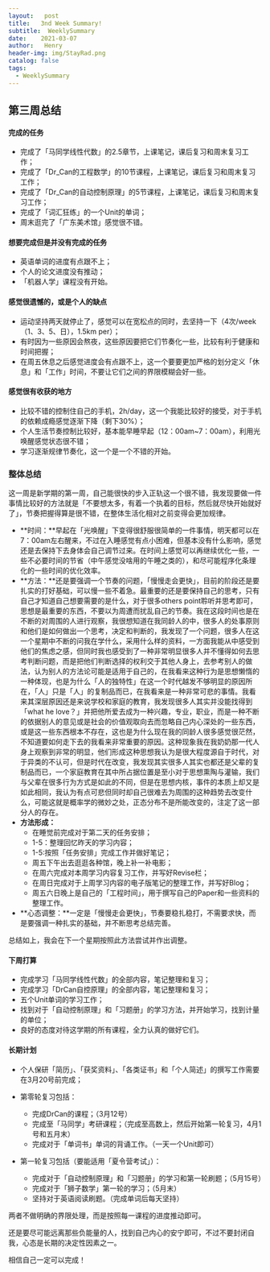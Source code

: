 ```yaml
---
layout:   post
title:   3nd Week Summary!
subtitle:  WeeklySummary
date:    2021-03-07
author:   Henry
header-img: img/StayRad.png
catalog: false
tags:
  - WeeklySummary
---
```

## 第三周总结
#### 完成的任务
+ 完成了「马同学线性代数」的2.5章节，上课笔记，课后复习和周末复习工作；
+ 完成了「Dr_Can的工程数学」的10节课程，上课笔记，课后复习和周末复习工作；
+ 完成了「Dr_Can的自动控制原理」的5节课程，上课笔记，课后复习和周末复习工作；
+ 完成了「词汇狂练」的一个Unit的单词；
+ 周末逛完了「广东美术馆」感觉很不错。

#### 想要完成但是并没有完成的任务
+ 英语单词的进度有点跟不上；
+ 个人的论文进度没有推动；
+ 「机器人学」课程没有开始。

#### 感觉很遗憾的，或是个人的缺点
+ 运动坚持两天就停止了，感觉可以在宽松点的同时，去坚持一下（4次/week（1、3、5、日），1.5km per）；
+ 有时因为一些原因会熬夜，这些原因要把它们节奏化一些，比较有利于健康和时间把握；
+ 在周五休息之后感觉进度会有点跟不上，这一个要要更加严格的划分定义「休息」和「工作」时间，不要让它们之间的界限模糊会好一些。

#### 感觉很有收获的地方
+ 比较不错的控制住自己的手机，2h/day，这一个我能比较好的接受，对于手机的依赖成瘾感觉逐渐下降（剩下30%）；
+ 个人生活节奏控制比较好，基本能早睡早起（12：00am~7：00am），利用光唤醒感觉状态很不错；
+ 学习逐渐规律节奏化，这一个是一个不错的开始。

### 整体总结
这一周是新学期的第一周，自己能很快的步入正轨这一个很不错，我发现要做一件事情比较好的方法就是「不要想太多，有着一个执着的目标，然后就尽快开始就好了」，节奏把握得算是很不错，在整体生活化相对之前变得会更加规律。
+ **时间：**早起在「光唤醒」下变得很舒服很简单的一件事情，明天都可以在7：00am左右醒来，不过在入睡感觉有点小困难，但基本没有什么影响，感觉还是去保持下去身体会自己调节过来。在时间上感觉可以再继续优化一些，一些不必要时间的节省（中午感觉没啥用的午睡之类的），和尽可能程序化条理化的一些时间的优化效率。
+ **方法：**还是要强调一个节奏的问题，「慢慢走会更快」，目前的阶段还是要扎实的打好基础，可以慢一些不着急。最重要的还是要保持自己的思考，只有自己才知道自己想要需要的是什么，对于很多others point聆听并思考即可，思想是最重要的东西，不要以为周遭而扰乱自己的节奏。我在这段时间也是在不断的对周围的人进行观察，我很想知道在我同龄人的中，很多人的处事原则和他们是如何做出一个思考，决定和判断的，我发现了一个问题，很多人在这一个星期中不断的问我在学什么，采用什么样的资料，一方面我能从中感受到他们的焦虑之感，但同时我也感受到了一种非常明显很多人并不懂得如何去思考判断问题，而是把他们判断选择的权利交于其他人身上，去参考别人的做法，认为别人的方法论可能是适用于自己的，在我看来这种行为是思想懒惰的一种体现，也是为什么「人的独特性」在这一个时代越发不够明显的原因所在，「人」只是「人」的复制品而已，在我看来是一种非常可悲的事情。我看来其深层原因还是来说学校和家庭的教育，我发现很多人其实并没能找得到「what he love？」并把他所爱去成为一种兴趣，专业，职业，而是一种不断的依据别人的意见或是社会的价值观取向去而忽略自己内心深处的一些东西，或是这一些东西根本不存在，这也是为什么现在我的同龄人很多感觉很茫然，不知道要如何走下去的我看来非常重要的原因。这种现象我在我奶奶那一代人身上观察到非常的明显，他们形成这种思想我认为是很大程度源自于时代，对于异类的不认可，但是时代在改变，我发现其实很多人其实也都还是父辈的复制品而已，一个家庭教育在其中所占据位置是至小对于思想熏陶与灌输，我们与父辈在很多行为方式是如此的不同，但是在思想内核，事件的本质上却又是如此相同，我认为有点可悲但同时却自己很难去为周围的这种趋势去改变什么，可能这就是概率学的微妙之处，正态分布不是所能改变的，注定了这一部分人的存在。
+ **方法形成：**
  + 在睡觉前完成对于第二天的任务安排；
  + 1-5：整理回忆昨天的学习内容；
  + 1-5:按照「任务安排」完成工作并做好笔记；
  + 周五下午出去逛逛各种馆，晚上补一补电影；
  + 在周六完成对本周学习内容复习工作，并写好Revise栏；
  + 在周日完成对于上周学习内容的电子版笔记的整理工作，并写好Blog；
  + 周五六日晚上是自己的「工程时间」，用于撰写自己的Paper和一些资料的整理工作。
+ **心态调整：**一定是「慢慢走会更快」，节奏要稳扎稳打，不需要求快，而是要强调一种扎实的基础，并不断思考总结完善。

总结如上，我会在下一个星期按照此方法尝试并作出调整。

#### 下周打算
+ 完成学习「马同学线性代数」的全部内容，笔记整理和复习；
+ 完成学习「DrCan自控原理」的全部内容，笔记整理和复习；
+ 五个Unit单词的学习工作；
+ 找到对于「自动控制原理」和「习题册」的学习方法，并开始学习，找到计量的单位；
+ 良好的态度对待这学期的所有课程，全力认真的做好它们。

#### 长期计划
+ 个人保研「简历」、「获奖资料」、「各类证书」和「个人简述」的撰写工作需要在3月20号前完成；
+ 第零轮复习包括：
  + 完成DrCan的课程；（3月12号）
  + 完成至「马同学」考研课程；（完成至高数上，然后开始第一轮复习，4月1号和五月末）
  + 完成对于「单词书」单词的背诵工作。（一天一个Unit即可）

+ 第一轮复习包括（要能适用「夏令营考试」）：
  + 完成对于「自动控制原理」和「习题册」的学习和第一轮刷题；（5月15号）
  + 完成对于「狮子数学」第一轮的学习；（5月末）
  + 坚持对于英语阅读刷题。（完成单词后每天坚持）

两者不做明确的界限处理，而是按照每一课程的进度推动即可。

还是要尽可能远离那些负能量的人，找到自己内心的安宁即可，不过不要封闭自我，心态是长期的决定性因素之一。

相信自己一定可以完成！
